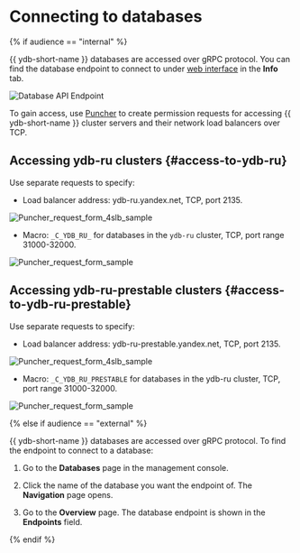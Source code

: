 # Connecting to databases

{% if audience == "internal" %}

{{ ydb-short-name }} databases are accessed over gRPC protocol. You can find the database endpoint to connect to under [web interface](https://ydb.yandex-team.ru/) in the **Info** tab.

![Database API Endpoint](../_assets/db_ui_info_cluster_api.png)

To gain access, use [Puncher](https://puncher.yandex-team.ru) to create permission requests for accessing {{ ydb-short-name }} cluster servers and their network load balancers over TCP.

## Accessing ydb-ru clusters {#access-to-ydb-ru}

Use separate requests to specify:

* Load balancer address: ydb-ru.yandex.net, TCP, port 2135.

![Puncher_request_form_4slb_sample](../_assets/puncher_request_4slb_form_ydb_ru.png)

* Macro: ```_C_YDB_RU_``` for databases in the `ydb-ru` cluster, TCP, port range 31000-32000.

![Puncher_request_form_sample](../_assets/puncher_request_form_ydb_ru.png)

## Accessing ydb-ru-prestable clusters {#access-to-ydb-ru-prestable}

Use separate requests to specify:

* Load balancer address: ydb-ru-prestable.yandex.net, TCP, port 2135.

![Puncher_request_form_4slb_sample](../_assets/puncher_request_4slb_form_ydb_ru_prestable.png)

* Macro: ```_C_YDB_RU_PRESTABLE``` for databases in the ydb-ru cluster, TCP, port range 31000-32000.

![Puncher_request_form_sample](../_assets/puncher_request_form_ydb_ru_prestable.png)

{% else if audience == "external" %}

{{ ydb-short-name }} databases are accessed over gRPC protocol. To find the endpoint to connect to a database:

1. Go to the **Databases** page in the management console.

1. Click the name of the database you want the endpoint of. The **Navigation** page opens.

1. Go to the **Overview** page. The database endpoint is shown in the **Endpoints** field.

{% endif %}

